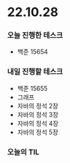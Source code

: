 # 22.10.28

### 오늘 진행한 테스크

- 백준 15654

### 내일 진행할 테스크

- 백준 15655
- 그래프
- 자바의 정석 2장
- 자바의 정석 3장
- 자바의 정석 4장
- 자바의 정석 5장

### 오늘의 TIL
